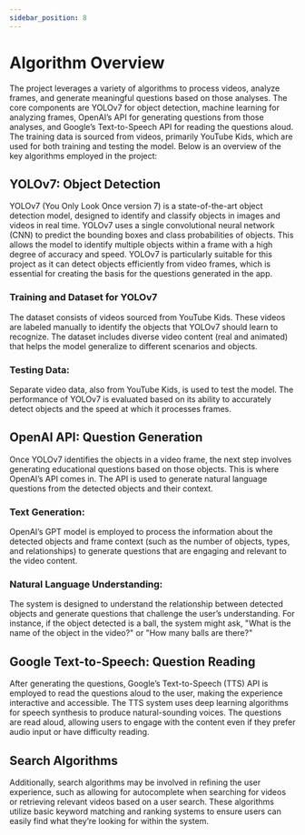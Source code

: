 ```yaml
---
sidebar_position: 8
---
```

# Algorithm Overview
The project leverages a variety of algorithms to process videos, analyze frames, and generate meaningful questions based on those analyses. The core components are YOLOv7 for object detection, machine learning for analyzing frames, OpenAI’s API for generating questions from those analyses, and Google’s Text-to-Speech API for reading the questions aloud. The training data is sourced from videos, primarily YouTube Kids, which are used for both training and testing the model. Below is an overview of the key algorithms employed in the project:

## YOLOv7: Object Detection
YOLOv7 (You Only Look Once version 7) is a state-of-the-art object detection model, designed to identify and classify objects in images and videos in real time. YOLOv7 uses a single convolutional neural network (CNN) to predict the bounding boxes and class probabilities of objects. This allows the model to identify multiple objects within a frame with a high degree of accuracy and speed. YOLOv7 is particularly suitable for this project as it can detect objects efficiently from video frames, which is essential for creating the basis for the questions generated in the app.

### Training and Dataset for YOLOv7
 The dataset consists of videos sourced from YouTube Kids. These videos are labeled manually to identify the objects that YOLOv7 should learn to recognize. The dataset includes diverse video content (real and animated) that helps the model generalize to different scenarios and objects.

### Testing Data: 
Separate video data, also from YouTube Kids, is used to test the model. The performance of YOLOv7 is evaluated based on its ability to accurately detect objects and the speed at which it processes frames.

## OpenAI API: Question Generation
Once YOLOv7 identifies the objects in a video frame, the next step involves generating educational questions based on those objects. This is where OpenAI’s API comes in. The API is used to generate natural language questions from the detected objects and their context.

### Text Generation: 
OpenAI’s GPT model is employed to process the information about the detected objects and frame context (such as the number of objects, types, and relationships) to generate questions that are engaging and relevant to the video content.

### Natural Language Understanding: 
The system is designed to understand the relationship between detected objects and generate questions that challenge the user’s understanding. For instance, if the object detected is a ball, the system might ask, "What is the name of the object in the video?" or "How many balls are there?"

## Google Text-to-Speech: Question Reading
After generating the questions, Google’s Text-to-Speech (TTS) API is employed to read the questions aloud to the user, making the experience interactive and accessible. The TTS system uses deep learning algorithms for speech synthesis to produce natural-sounding voices. The questions are read aloud, allowing users to engage with the content even if they prefer audio input or have difficulty reading.

## Search Algorithms
Additionally, search algorithms may be involved in refining the user experience, such as allowing for autocomplete when searching for videos or retrieving relevant videos based on a user search. These algorithms utilize basic keyword matching and ranking systems to ensure users can easily find what they’re looking for within the system.